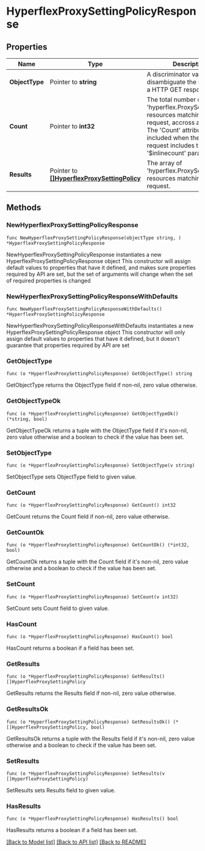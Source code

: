 # HyperflexProxySettingPolicyResponse

## Properties

Name | Type | Description | Notes
------------ | ------------- | ------------- | -------------
**ObjectType** | Pointer to **string** | A discriminator value to disambiguate the schema of a HTTP GET response body. | 
**Count** | Pointer to **int32** | The total number of &#39;hyperflex.ProxySettingPolicy&#39; resources matching the request, accross all pages. The &#39;Count&#39; attribute is included when the HTTP GET request includes the &#39;$inlinecount&#39; parameter. | [optional] 
**Results** | Pointer to [**[]HyperflexProxySettingPolicy**](hyperflex.ProxySettingPolicy.md) | The array of &#39;hyperflex.ProxySettingPolicy&#39; resources matching the request. | [optional] 

## Methods

### NewHyperflexProxySettingPolicyResponse

`func NewHyperflexProxySettingPolicyResponse(objectType string, ) *HyperflexProxySettingPolicyResponse`

NewHyperflexProxySettingPolicyResponse instantiates a new HyperflexProxySettingPolicyResponse object
This constructor will assign default values to properties that have it defined,
and makes sure properties required by API are set, but the set of arguments
will change when the set of required properties is changed

### NewHyperflexProxySettingPolicyResponseWithDefaults

`func NewHyperflexProxySettingPolicyResponseWithDefaults() *HyperflexProxySettingPolicyResponse`

NewHyperflexProxySettingPolicyResponseWithDefaults instantiates a new HyperflexProxySettingPolicyResponse object
This constructor will only assign default values to properties that have it defined,
but it doesn't guarantee that properties required by API are set

### GetObjectType

`func (o *HyperflexProxySettingPolicyResponse) GetObjectType() string`

GetObjectType returns the ObjectType field if non-nil, zero value otherwise.

### GetObjectTypeOk

`func (o *HyperflexProxySettingPolicyResponse) GetObjectTypeOk() (*string, bool)`

GetObjectTypeOk returns a tuple with the ObjectType field if it's non-nil, zero value otherwise
and a boolean to check if the value has been set.

### SetObjectType

`func (o *HyperflexProxySettingPolicyResponse) SetObjectType(v string)`

SetObjectType sets ObjectType field to given value.


### GetCount

`func (o *HyperflexProxySettingPolicyResponse) GetCount() int32`

GetCount returns the Count field if non-nil, zero value otherwise.

### GetCountOk

`func (o *HyperflexProxySettingPolicyResponse) GetCountOk() (*int32, bool)`

GetCountOk returns a tuple with the Count field if it's non-nil, zero value otherwise
and a boolean to check if the value has been set.

### SetCount

`func (o *HyperflexProxySettingPolicyResponse) SetCount(v int32)`

SetCount sets Count field to given value.

### HasCount

`func (o *HyperflexProxySettingPolicyResponse) HasCount() bool`

HasCount returns a boolean if a field has been set.

### GetResults

`func (o *HyperflexProxySettingPolicyResponse) GetResults() []HyperflexProxySettingPolicy`

GetResults returns the Results field if non-nil, zero value otherwise.

### GetResultsOk

`func (o *HyperflexProxySettingPolicyResponse) GetResultsOk() (*[]HyperflexProxySettingPolicy, bool)`

GetResultsOk returns a tuple with the Results field if it's non-nil, zero value otherwise
and a boolean to check if the value has been set.

### SetResults

`func (o *HyperflexProxySettingPolicyResponse) SetResults(v []HyperflexProxySettingPolicy)`

SetResults sets Results field to given value.

### HasResults

`func (o *HyperflexProxySettingPolicyResponse) HasResults() bool`

HasResults returns a boolean if a field has been set.


[[Back to Model list]](../README.md#documentation-for-models) [[Back to API list]](../README.md#documentation-for-api-endpoints) [[Back to README]](../README.md)


